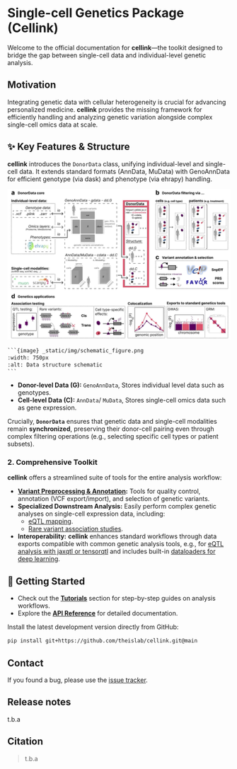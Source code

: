 # Single-cell Genetics Package (Cellink)

<!-- TODO comment back in once package is public -->
<!-- [![Tests][badge-tests]][tests]

<!-- [badge-tests]: https://img.shields.io/github/actions/workflow/status/theislab/Single-cell Genetics (Cellink)/test.yaml?branch=main -->
<!-- [![Documentation][badge-docs]][documentation]  -->
<!-- [badge-docs]: https://cellink-docs.readthedocs.io/  -->

Welcome to the official documentation for **cellink**—the toolkit designed to bridge the gap between single-cell data and individual-level genetic analysis.

## Motivation

Integrating genetic data with cellular heterogeneity is crucial for advancing personalized medicine. **cellink** provides the missing framework for efficiently handling and analyzing genetic variation alongside complex single-cell omics data at scale.

## ✨ Key Features & Structure

**cellink** introduces the `DonorData` class, unifying individual-level and single-cell data. It extends standard formats (AnnData, MuData) with GenoAnnData for efficient genotype (via dask) and phenotype (via ehrapy) handling.

![Data structure schematic](docs/_static/img/schematic_figure.png)

````{only} html
```{image} _static/img/schematic_figure.png
:width: 750px
:alt: Data structure schematic
```
````

- **Donor-level Data (G):** `GenoAnnData`, Stores individual level data such as genotypes.
- **Cell-level Data (C):** `AnnData`/ `MuData`, Stores single-cell omics data such as gene expression.

Crucially, **`DonorData`** ensures that genetic data and single-cell modalities remain **synchronized**, preserving their donor-cell pairing even through complex filtering operations (e.g., selecting specific cell types or patient subsets).

### 2. Comprehensive Toolkit

**cellink** offers a streamlined suite of tools for the entire analysis workflow:

- **[Variant Preprocessing & Annotation](https://cellink-docs.readthedocs.io/en/latest/tutorials/explore_annotations.html):** Tools for quality control, annotation (VCF export/import), and selection of genetic variants.
- **Specialized Downstream Analysis:** Easily perform complex genetic analyses on single-cell expression data, including:
    - [eQTL mapping](https://cellink-docs.readthedocs.io/en/latest/tutorials/pseudobulk_eqtl.html).
      <!-- * Colocalization analysis with established disease loci. -->
    - [Rare variant association studies](https://cellink-docs.readthedocs.io/en/latest/tutorials/burden_testing.html).
- **Interoperability:** **cellink** enhances standard workflows through data exports compatible with common genetic analysis tools, e.g., for [eQTL analysis with jaxqtl or tensorqtl](https://cellink-docs.readthedocs.io/en/latest/tutorials/pseudobulk_eqtl_jaxqtl_tensorqtl.html) and includes built-in [dataloaders for deep learning](https://cellink-docs.readthedocs.io/en/latest/tutorials/run_dataloader.html).

## 🚀 Getting Started

- Check out the **[Tutorials](https://cellink-docs.readthedocs.io/en/latest/tutorials/index.html)** section for step-by-step guides on analysis workflows.
- Explore the **[API Reference](https://cellink-docs.readthedocs.io/en/latest/api/index.html)** for detailed documentation.

Install the latest development version directly from GitHub:

```bash
pip install git+https://github.com/theislab/cellink.git@main
```

## Contact

<!-- For questions and help requests, you can reach out in the [scverse discourse][]. -->

If you found a bug, please use the [issue tracker](https://github.com/theislab/cellink/issues).

## Release notes

t.b.a

<!-- See the [changelog][]. -->

## Citation

> t.b.a

[mambaforge]: https://github.com/conda-forge/miniforge#mambaforge
[scverse discourse]: https://discourse.scverse.org/
[issue tracker]: https://github.com/theislab/cellink/issues

<!-- [tests]: https://github.com/theislab/cellink/actions/workflows/test.yml
[documentation]: https://Single-cell Genetics (Cellink).readthedocs.io
[changelog]: https://Single-cell Genetics (Cellink).readthedocs.io/en/latest/changelog.html
[api documentation]: https://Single-cell Genetics (Cellink).readthedocs.io/en/latest/api.html
[pypi]: https://pypi.org/project/Single-cell Genetics (Cellink) -->
